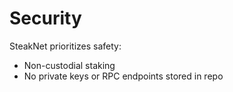 # Security

SteakNet prioritizes safety:
- Non-custodial staking
- No private keys or RPC endpoints stored in repo
